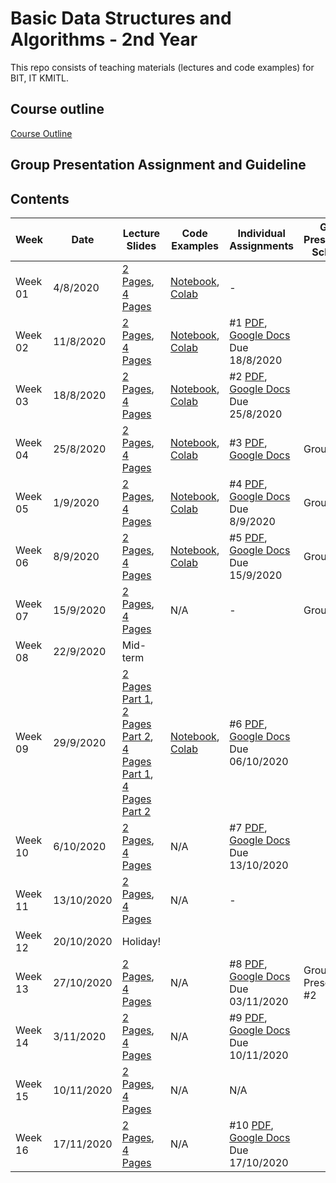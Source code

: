 # Basic Data Structures and Algorithms - 2nd Year

This repo consists of teaching materials (lectures and code examples) for BIT, IT KMITL.

## Course outline
[Course Outline](https://github.com/noswolf/DSA_BIT/blob/master/Course%20Outline%20BDSA%2001_2020.pdf)

## Group Presentation Assignment and Guideline

## Contents
|Week| Date | Lecture Slides|Code Examples|Individual Assignments| Group Presentation  Schedule |
|---|---|---|---|---|---|
|Week 01| 4/8/2020 | [2 Pages](https://github.com/noswolf/DSA_BIT/blob/master/Week1/BDSA_Week1_2pages.pdf), [4 Pages](https://github.com/noswolf/DSA_BIT/blob/master/Week1/BDSA_Week1_4pages.pdf) |[Notebook](https://nbviewer.jupyter.org/github/noswolf/DSA_BIT/blob/master/Week1/DSA_Week1.ipynb), [Colab](https://colab.research.google.com/github/noswolf/DSA_BIT/blob/master/Week1/DSA_Week1.ipynb) <br> | - | |
|Week 02| 11/8/2020 | [2 Pages](https://github.com/noswolf/DSA_BIT/blob/master/Week2/BDSA_Week2_2pages.pdf), [4 Pages](https://github.com/noswolf/DSA_BIT/blob/master/Week2/BDSA_Week2_4pages.pdf) | [Notebook](https://nbviewer.jupyter.org/github/noswolf/DSA_BIT/blob/master/Week2/DSA_Week2.ipynb), [Colab](https://colab.research.google.com/github/noswolf/DSA_BIT/blob/master/Week2/DSA_Week2.ipynb) | #1 [PDF](https://github.com/noswolf/DSA_BIT/blob/master/Week2/BDSA_Assignment01.pdf), [Google Docs](https://drive.google.com/file/d/1rxf8K3kMyORWi1jv1NMyBFR6OHBZ61MN/view?usp=sharing)  Due 18/8/2020   | |
|Week 03| 18/8/2020 | [2 Pages](https://github.com/noswolf/DSA_BIT/blob/master/Week3/BDSA_Week3_2pages.pdf), [4 Pages](https://github.com/noswolf/DSA_BIT/blob/master/Week3/BDSA_Week3_4pages.pdf) | [Notebook](https://nbviewer.jupyter.org/github/noswolf/DSA_BIT/blob/master/Week3/DSA_Week3.ipynb), [Colab](https://colab.research.google.com/github/noswolf/DSA_BIT/blob/master/Week3/DSA_Week3.ipynb) | #2 [PDF](https://github.com/noswolf/DSA_BIT/blob/master/Week3/BDSA_Assignment02.pdf), [Google Docs](https://drive.google.com/file/d/1Am7Ut8pyUIPtCfXN3EjjP8AvKxkSPHCn/view?usp=sharing)  Due 25/8/2020  | |
|Week 04| 25/8/2020 | [2 Pages](https://github.com/noswolf/DSA_BIT/blob/master/Week4/BDSA_Week4_2pages.pdf), [4 Pages](https://github.com/noswolf/DSA_BIT/blob/master/Week4/BDSA_Week4_4pages.pdf) | [Notebook](https://nbviewer.jupyter.org/github/noswolf/DSA_BIT/blob/master/Week4/DSA_Week4.ipynb), [Colab](https://colab.research.google.com/github/noswolf/DSA_BIT/blob/master/Week4/DSA_Week4.ipynb) | #3 [PDF](https://github.com/noswolf/DSA_BIT/blob/master/Week4/BDSA_Assignment03.pdf), [Google Docs](https://drive.google.com/file/d/1n7x1uJIbd2USnsic_fkfthWjxkwF7bq1/view?usp=sharing) | Group 1 |
|Week 05| 1/9/2020 | [2 Pages](https://github.com/noswolf/DSA_BIT/blob/master/Week5/BDSA_Week5_2pages.pdf), [4 Pages](https://github.com/noswolf/DSA_BIT/blob/master/Week5/BDSA_Week5_4pages.pdf) | [Notebook](https://nbviewer.jupyter.org/github/noswolf/DSA_BIT/blob/master/Week5/DSA_Week5.ipynb), [Colab](https://colab.research.google.com/github/noswolf/DSA_BIT/blob/master/Week5/DSA_Week5.ipynb) | #4 [PDF](https://github.com/noswolf/DSA_BIT/blob/master/Week5/BDSA_Assignment04.pdf), [Google Docs](https://drive.google.com/file/d/1i0tJSaWxX6zQOJ9e8UGAA89SHqc0xDKm/view?usp=sharing) Due 8/9/2020  | Group 2 |
|Week 06| 8/9/2020 | [2 Pages](https://github.com/noswolf/DSA_BIT/blob/master/Week6/BDSA_Week6_2pages.pdf), [4 Pages](https://github.com/noswolf/DSA_BIT/blob/master/Week6/BDSA_Week6_4pages.pdf) | [Notebook](https://nbviewer.jupyter.org/github/noswolf/DSA_BIT/blob/master/Week6/DSA_Week6.ipynb), [Colab](https://colab.research.google.com/github/noswolf/DSA_BIT/blob/master/Week6/DSA_Week6.ipynb) | #5 [PDF](https://github.com/noswolf/DSA_BIT/blob/master/Week6/BDSA_Assignment05.pdf), [Google Docs](https://drive.google.com/file/d/122245vk4asaRst6VcicSl8il6yBXkZjQ/view?usp=sharing) Due 15/9/2020 | Group 3, 4 |
|Week 07| 15/9/2020 | [2 Pages](https://github.com/noswolf/DSA_BIT/blob/master/Week7/BDSA_Week7_2pages.pdf), [4 Pages](https://github.com/noswolf/DSA_BIT/blob/master/Week7/BDSA_Week7_4pages.pdf) | N/A | - | Group 5 |
|Week 08| 22/9/2020 | Mid-term | |
|Week 09| 29/9/2020 | [2 Pages Part 1](https://github.com/noswolf/DSA_BIT/blob/master/Week9/BDSA_Week9_2pages.pdf), [2 Pages Part 2](https://github.com/noswolf/DSA_BIT/blob/master/Week9/BDSA_Week9Part2_2pages.pdf),  [4 Pages Part 1](https://github.com/noswolf/DSA_BIT/blob/master/Week9/BDSA_Week9_4pages.pdf), [4 Pages Part 2](https://github.com/noswolf/DSA_BIT/blob/master/Week9/BDSA_Week9Part2_4pages.pdf) | [Notebook](https://nbviewer.jupyter.org/github/noswolf/DSA_BIT/blob/master/Week9/DSA_Week9.ipynb), [Colab](https://colab.research.google.com/github/noswolf/DSA_BIT/blob/master/Week9/DSA_Week9.ipynb) | #6 [PDF](https://github.com/noswolf/DSA_BIT/blob/master/Week9/BDSA_Assignment06.pdf), [Google Docs](https://drive.google.com/file/d/1f-Hg1d1sRKuVnxpBNSDWgCQ7AAXP_O-6/view?usp=sharing) Due 06/10/2020 | |
|Week 10| 6/10/2020 | [2 Pages](https://github.com/noswolf/DSA_BIT/blob/master/Week10/BDSA_Week10_2pages.pdf), [4 Pages](https://github.com/noswolf/DSA_BIT/blob/master/Week10/BDSA_Week10_4pages.pdf) | N/A | #7 [PDF](https://github.com/noswolf/DSA_BIT/blob/master/Week10/BDSA_Assignment07.pdf), [Google Docs](https://drive.google.com/file/d/115fccGZcFrIlYeq6XSWlDPEtzi2YiB88/view?usp=sharing) Due 13/10/2020 | |
|Week 11| 13/10/2020 | [2 Pages](https://github.com/noswolf/DSA_BIT/blob/master/Week11/BDSA_Week11_2pages.pdf), [4 Pages](https://github.com/noswolf/DSA_BIT/blob/master/Week11/BDSA_Week11_4pages.pdf) | N/A | - | |
|Week 12| 20/10/2020 | Holiday! |  |  | |
|Week 13| 27/10/2020 | [2 Pages](https://github.com/noswolf/DSA_BIT/blob/master/Week12/BDSA_Week12_2pages.pdf), [4 Pages](https://github.com/noswolf/DSA_BIT/blob/master/Week12/BDSA_Week12_4pages.pdf) | N/A | #8 [PDF](https://github.com/noswolf/DSA_BIT/blob/master/Week12/BDSA_Assignment08.pdf), [Google Docs](https://drive.google.com/file/d/1JmFFAJHNpdLyq4WXhuCW-TOWTIu38l9f/view?usp=sharing) Due 03/11/2020 | Group Presentation #2 |
|Week 14| 3/11/2020 | [2 Pages](https://github.com/noswolf/DSA_BIT/blob/master/Week13/BDSA_Week13_2pages.pdf), [4 Pages](https://github.com/noswolf/DSA_BIT/blob/master/Week13/BDSA_Week13_4pages.pdf) | N/A | #9 [PDF](https://github.com/noswolf/DSA_BIT/blob/master/Week13/BDSA_Assignment09.pdf), [Google Docs](https://drive.google.com/file/d/12EvEEY8fQkM3GZpsrG0UUYF97Hkrm8sM/view?usp=sharing) Due 10/11/2020 | |
|Week 15| 10/11/2020 | [2 Pages](https://github.com/noswolf/DSA_BIT/blob/master/Week14/BDSA_Week14_2pages.pdf), [4 Pages](https://github.com/noswolf/DSA_BIT/blob/master/Week14/BDSA_Week14_4pages.pdf) | N/A | N/A | |
|Week 16| 17/11/2020 | [2 Pages](https://github.com/noswolf/DSA_BIT/blob/master/Week15/BDSA_Week15_2pages.pdf), [4 Pages](https://github.com/noswolf/DSA_BIT/blob/master/Week15/BDSA_Week15_4pages.pdf) | N/A | #10 [PDF](https://github.com/noswolf/DSA_BIT/blob/master/Week15/BDSA_Assignment10.pdf), [Google Docs](https://drive.google.com/file/d/1dDMuH0rNHlVGTS5vDBGN4aCckESMvmEO/view?usp=sharing) Due 17/10/2020 | |
